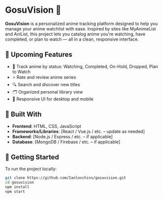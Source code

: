 # GosuVision 🎥

**GosuVision** is a personalized anime tracking platform designed to help you manage your anime watchlist with ease. Inspired by sites like MyAnimeList and AniList, this project lets you catalog anime you're watching, have completed, or plan to watch — all in a clean, responsive interface.

## 📌 Upcoming Features

- 📖 Track anime by status: Watching, Completed, On-Hold, Dropped, Plan to Watch
- ⭐ Rate and review anime series
- 🔍 Search and discover new titles
- 🗂 Organized personal library view
- 📱 Responsive UI for desktop and mobile

## 🧰 Built With

- **Frontend**: HTML, CSS, JavaScript
- **Frameworks/Libraries**: [React / Vue.js / etc. – update as needed]
- **Backend**: [Node.js / Express / etc. – if applicable]
- **Database**: [MongoDB / Firebase / etc. – if applicable]

## 🚀 Getting Started

To run the project locally:

```bash
git clone https://github.com/Ianloschins/gosuvision.git
cd gosuvision
npm install
npm start
